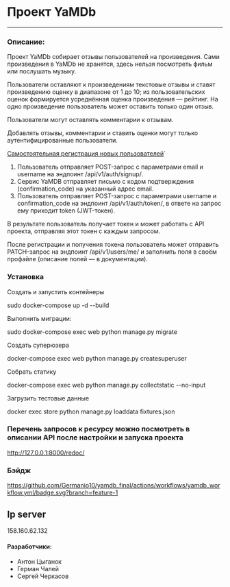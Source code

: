 # Проект YaMDb 
------- 
### Описание: 
 
Проект YaMDb собирает отзывы пользователей на произведения. Сами произведения в YaMDb не хранятся, здесь нельзя посмотреть фильм или послушать музыку. 
 
Пользователи оставляют к произведениям текстовые отзывы и ставят произведению оценку в диапазоне от 1 до 10; из пользовательских оценок формируется усреднённая оценка произведения — рейтинг. На одно произведение пользователь может оставить только один отзыв. 
 
Пользователи могут оставлять комментарии к отзывам. 
 
Добавлять отзывы, комментарии и ставить оценки могут только аутентифицированные пользователи. 
 
<u>Самостоятельная регистрация новых пользователей</u>` 
1. Пользователь отправляет POST-запрос с параметрами email и username на эндпоинт /api/v1/auth/signup/. 
2. Сервис YaMDB отправляет письмо с кодом подтверждения (confirmation_code) на указанный адрес email. 
3. Пользователь отправляет POST-запрос с параметрами username и confirmation_code на эндпоинт /api/v1/auth/token/, в ответе на запрос ему приходит token (JWT-токен). 
 
В результате пользователь получает токен и может работать с API проекта, отправляя этот токен с каждым запросом. 
 
После регистрации и получения токена пользователь может отправить PATCH-запрос на эндпоинт /api/v1/users/me/ и заполнить поля в своём профайле (описание полей — в документации). 
 
### Установка 
Создать и запустить контейнеры 
 
sudo docker-compose up -d --build 
 
Выполнить миграции: 
 
sudo docker-compose exec web python manage.py migrate 
 
Создать суперюзера 
 
docker-compose exec web python manage.py createsuperuser 
 
Собрать статику 
 
docker-compose exec web python manage.py collectstatic --no-input  
 
Загрузить тестовые данные 
 
docker exec store python manage.py loaddata fixtures.json 
### Перечень запросов к ресурсу можно посмотреть в описании API после настройки и запуска проекта 
 
http://127.0.0.1:8000/redoc/ 


### Бэйдж

https://github.com/Germanio10/yamdb_final/actions/workflows/yamdb_workflow.yml/badge.svg?branch=feature-1

## Ip server

158.160.62.132

 
#### Разработчики: 
* Антон Цыганок 
* Герман Чалей 
* Сергей Черкасов 
